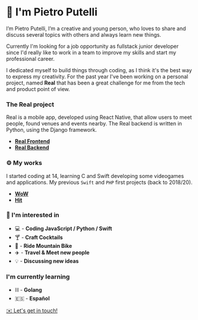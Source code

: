 # 👋 I'm Pietro Putelli

I’m Pietro Putelli, I’m a creative and young person, who loves to share and discuss several topics with others and always learn new things.

Currently I'm looking for a job opportunity as fullstack junior developer since I'd really like to work in a team to improve my skills and start my professional career.

I dedicated myself to build things through coding, as I think it's the best way to express my creativity.
For the past year I've been working on a personal project, named **Real** that has been a great challenge for me from the tech and product point of view.

### The Real project

Real is a mobile app, developed using React Native, that allow users to meet people, found venues and events nearby.
The Real backend is written in Python, using the Django framework.

- **[Real Frontend](https://github.com/Pietro-Putelli/real-frontend)**
- **[Real Backend](https://github.com/Pietro-Putelli/real-backend)**

### ⚙️ My works

I started coding at 14, learning C and Swift developing some videogames and applications. 
My previous `Swift` and `PHP` first projects (back to 2018/20).

- **[WoW](https://github.com/Pietro-Putelli/wow-ios)**
- **[Hit](https://github.com/Pietro-Putelli/hit-ios)**

### 🔭 I'm interested in

- 💻 - **Coding JavaScript / Python / Swift**
- 🍸 - **Craft Cocktails**
- 🚴 - **Ride Mountain Bike**
- ✈️ - **Travel & Meet new people**
- 💡 - **Discussing new ideas**

### I'm currently learning

- ⛓️ - **Golang**
- 🇪🇸 - **Español**


[✉️ Let's get in touch!](mailto:pietro.putelli@gmail.com)
